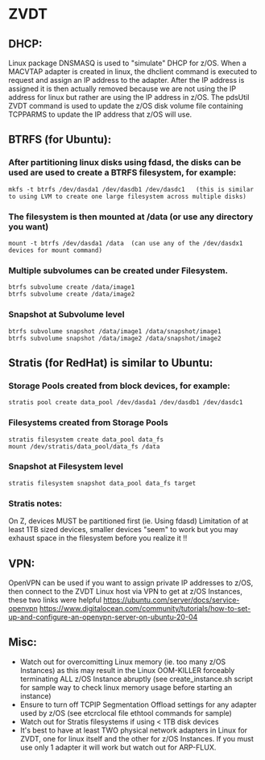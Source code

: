# ZVDT

## DHCP:
Linux package DNSMASQ is used to "simulate" DHCP for z/OS. When a MACVTAP adapter is created in linux, the dhclient command is executed to request and assign an IP address to the adapter. After the IP address is assigned it is then actually removed because we are not using the IP address for linux but rather are using the IP address in z/OS. The pdsUtil ZVDT command is used to update the z/OS disk volume file containing TCPPARMS to update the IP address that z/OS will use.



## BTRFS (for Ubuntu):
### After partitioning linux disks using fdasd, the disks can be used are used to create a BTRFS filesystem, for example:
    mkfs -t btrfs /dev/dasda1 /dev/dasdb1 /dev/dasdc1   (this is similar to using LVM to create one large filesystem across multiple disks)

### The filesystem is then mounted at /data (or use any directory you want)
    mount -t btrfs /dev/dasda1 /data  (can use any of the /dev/dasdx1 devices for mount command)

### Multiple subvolumes can be created under Filesystem.
    btrfs subvolume create /data/image1
    btrfs subvolume create /data/image2

### Snapshot at Subvolume level
    btrfs subvolume snapshot /data/image1 /data/snapshot/image1
    btrfs subvolume snapshot /data/image2 /data/snapshot/image2



## Stratis (for RedHat) is similar to Ubuntu:
### Storage Pools created from block devices, for example:
    stratis pool create data_pool /dev/dasda1 /dev/dasdb1 /dev/dasdc1

### Filesystems created from Storage Pools
    stratis filesystem create data_pool data_fs
    mount /dev/stratis/data_pool/data_fs /data

### Snapshot at Filesystem level
    stratis filesystem snapshot data_pool data_fs target

### Stratis notes:
On Z, devices MUST be partitioned first (ie. Using fdasd)
Limitation of at least 1TB sized devices, smaller devices "seem" to work but you may exhaust space in the filesystem before you realize it !!



## VPN:

OpenVPN can be used if you want to assign private IP addresses to z/OS, then connect to the ZVDT Linux host via VPN to get at z/OS Instances, these two links were helpful
https://ubuntu.com/server/docs/service-openvpn
https://www.digitalocean.com/community/tutorials/how-to-set-up-and-configure-an-openvpn-server-on-ubuntu-20-04



## Misc:
- Watch out for overcomitting Linux memory (ie. too many z/OS Instances) as this may result in the Linux OOM-KILLER forceably terminating ALL z/OS Instance abruptly (see create_instance.sh script for sample way to check linux memory usage before starting an instance)
- Ensure to turn off TCPIP Segmentation Offload settings for any adapter used by z/OS (see etcrclocal file ethtool commands for sample)
- Watch out for Stratis filesystems if using < 1TB disk devices
- It's best to have at least TWO physical network adapters in Linux for ZVDT, one for linux itself and the other for z/OS Instances. If you must use only 1 adapter it will work but watch out for ARP-FLUX.


